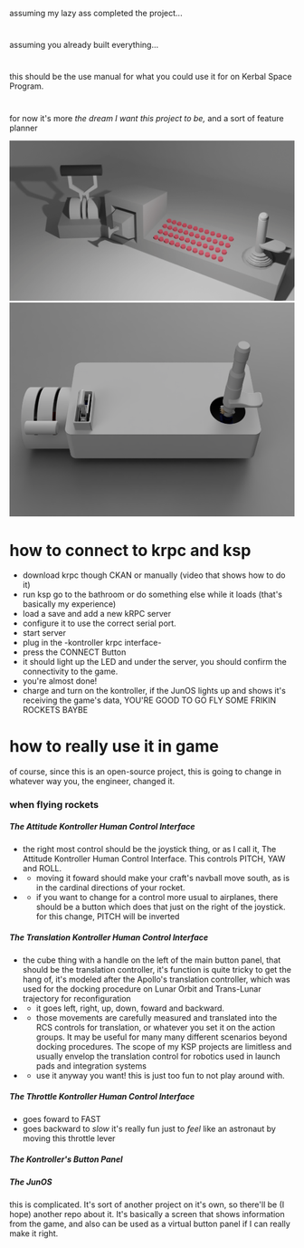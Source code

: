 
assuming my lazy ass completed the project...
#
assuming you already built everything...
#
this should be the use manual for what you could use it for on Kerbal Space Program.
#
for now it's more _the dream I want this project to be,_ and a sort of feature planner

![dream](images/dream.png)
![kontroller](images/Kontroller.png)

# how to connect to krpc and ksp

- download krpc though CKAN or manually
(video that shows how to do it)
- run ksp
go to the bathroom or do something else while it loads (that's basically my experience)
- load a save and add a new kRPC server
- configure it to use the correct serial port.
- start server
- plug in the -kontroller krpc interface-
- press the CONNECT Button
- it should light up the LED and under the server, you should confirm the connectivity to the game.
- you're almost done!
- charge and turn on the kontroller, if the JunOS lights up and shows it's receiving the game's data, YOU'RE GOOD TO GO FLY SOME FRIKIN ROCKETS BAYBE

# how to really use it in game
of course, since this is an open-source project, this is going to change in whatever way you, the engineer, changed it.

### when flying rockets

##### The Attitude Kontroller Human Control Interface
- the right most control should be the joystick thing, or as I call it, The Attitude Kontroller Human Control Interface. This controls PITCH, YAW and ROLL.
- - moving it foward should make your craft's navball move south, as is in the cardinal directions of your rocket.
- - if you want to change for a control more usual to airplanes, there should be a button which does that just on the right of the joystick.
for this change, PITCH will be inverted

##### The Translation Kontroller Human Control Interface
- the cube thing with a handle on the left of the main button panel, that should be the translation controller, it's function is quite tricky to get the hang of, it's modeled after the Apollo's translation controller, which was used for the docking procedure on Lunar Orbit and Trans-Lunar trajectory for reconfiguration
- - it goes left, right, up, down, foward and backward.
- - those movements are carefully measured and translated into the RCS controls for translation, or whatever you set it on the action groups. It may be useful for many many different scenarios beyond docking procedures. The scope of my KSP projects are limitless and usually envelop the translation control for robotics used in launch pads and integration systems
- - use it anyway you want! this is just too fun to not play around with.

##### The Throttle Kontroller Human Control Interface
- goes foward to FAST
- goes backward to _slow_
it's really fun just to _feel_ like an astronaut by moving this throttle lever

##### The Kontroller's Button Panel



##### The JunOS
this is
complicated.
It's sort of another project on it's own, so there'll be (I hope) another repo about it.
It's basically a screen that shows information from the game, and also can be used as a virtual button panel if I can really make it right.
